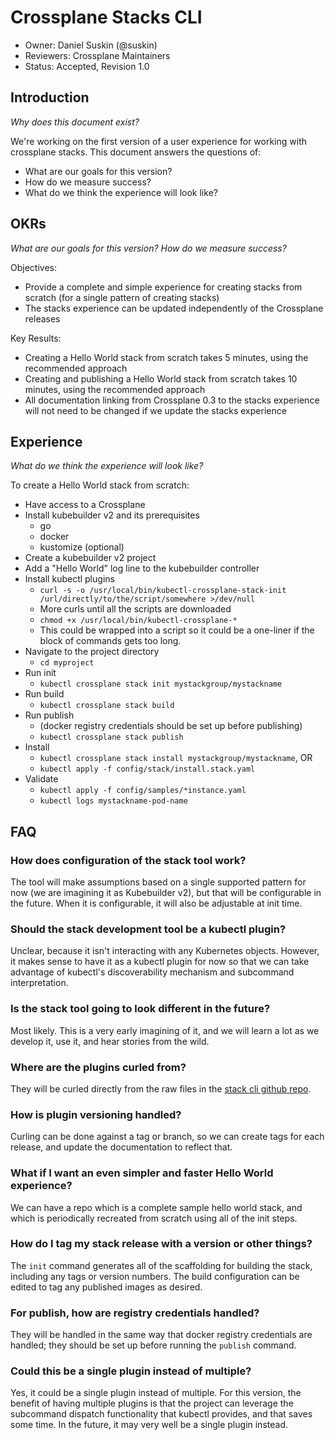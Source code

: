 # Crossplane Stacks CLI
* Owner: Daniel Suskin (@suskin)
* Reviewers: Crossplane Maintainers
* Status: Accepted, Revision 1.0

## Introduction
*Why does this document exist?*

We're working on the first version of a user experience for working with
crossplane stacks. This document answers the questions of:
* What are our goals for this version?
* How do we measure success?
* What do we think the experience will look like?

## OKRs
*What are our goals for this version? How do we measure success?*

Objectives:
* Provide a complete and simple experience for creating stacks from scratch (for a single pattern of creating stacks)
* The stacks experience can be updated independently of the Crossplane releases

Key Results:
* Creating a Hello World stack from scratch takes 5 minutes, using the recommended approach
* Creating and publishing a Hello World stack from scratch takes 10 minutes, using the recommended approach
* All documentation linking from Crossplane 0.3 to the stacks experience will not need to be changed if we update the stacks experience

## Experience
*What do we think the experience will look like?*

To create a Hello World stack from scratch:
* Have access to a Crossplane
* Install kubebuilder v2 and its prerequisites
  - go
  - docker
  - kustomize (optional)
* Create a kubebuilder v2 project
* Add a "Hello World" log line to the kubebuilder controller
* Install kubectl plugins
  - `curl -s -o /usr/local/bin/kubectl-crossplane-stack-init /url/directly/to/the/script/somewhere >/dev/null`
  - More curls until all the scripts are downloaded
  - `chmod +x /usr/local/bin/kubectl-crossplane-*`
  - This could be wrapped into a script so it could be a one-liner if
    the block of commands gets too long.
* Navigate to the project directory
  - `cd myproject`
* Run init
  - `kubectl crossplane stack init mystackgroup/mystackname`
* Run build
  - `kubectl crossplane stack build`
* Run publish
  - (docker registry credentials should be set up before publishing)
  - `kubectl crossplane stack publish`
* Install
  - `kubectl crossplane stack install mystackgroup/mystackname`, OR
  - `kubectl apply -f config/stack/install.stack.yaml`
* Validate
  - `kubectl apply -f config/samples/*instance.yaml`
  - `kubectl logs mystackname-pod-name`

## FAQ
### How does configuration of the stack tool work?
The tool will make assumptions based on a single supported pattern for
now (we are imagining it as Kubebuilder v2), but that will be
configurable in the future. When it is configurable, it will also be
adjustable at init time.

### Should the stack development tool be a kubectl plugin?
Unclear, because it isn't interacting with any Kubernetes objects.
However, it makes sense to have it as a kubectl plugin for now so that
we can take advantage of kubectl's discoverability mechanism and
subcommand interpretation.

### Is the stack tool going to look different in the future?
Most likely. This is a very early imagining of it, and we will learn a
lot as we develop it, use it, and hear stories from the wild.

### Where are the plugins curled from?
They will be curled directly from the raw files in the [stack cli github
repo][stack cli github].

### How is plugin versioning handled?
Curling can be done against a tag or branch, so we can create tags for
each release, and update the documentation to reflect that.

### What if I want an even simpler and faster Hello World experience?
We can have a repo which is a complete sample hello world stack, and
which is periodically recreated from scratch using all of the init
steps.

### How do I tag my stack release with a version or other things?
The `init` command generates all of the scaffolding for building the
stack, including any tags or version numbers. The build configuration
can be edited to tag any published images as desired.

### For publish, how are registry credentials handled?
They will be handled in the same way that docker registry credentials
are handled; they should be set up before running the `publish` command.

### Could this be a single plugin instead of multiple?
Yes, it could be a single plugin instead of multiple. For this version,
the benefit of having multiple plugins is that the project can leverage
the subcommand dispatch functionality that kubectl provides, and that
saves some time. In the future, it may very well be a single plugin
instead.

[stack cli github]: https://github.com/crossplane/crossplane-cli
